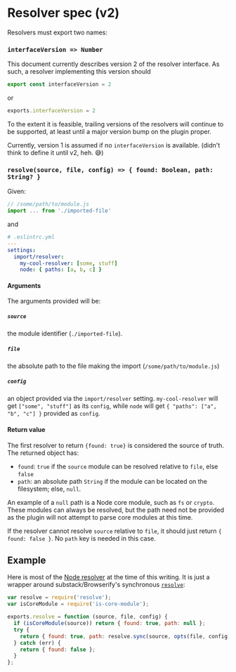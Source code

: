 # Resolver spec (v2)

Resolvers must export two names:

### `interfaceVersion => Number`

This document currently describes version 2 of the resolver interface. As such, a resolver implementing this version should

```js
export const interfaceVersion = 2
```
or
```js
exports.interfaceVersion = 2
```

To the extent it is feasible, trailing versions of the resolvers will continue to be supported, at least until a major version bump on the plugin proper.

Currently, version 1 is assumed if no `interfaceVersion` is available. (didn't think to define it until v2, heh. 😅)

### `resolve(source, file, config) => { found: Boolean, path: String? }`

Given:
```js
// /some/path/to/module.js
import ... from './imported-file'
```

and

```yaml
# .eslintrc.yml
---
settings:
  import/resolver:
    my-cool-resolver: [some, stuff]
    node: { paths: [a, b, c] }
```

#### Arguments

The arguments provided will be:

##### `source`
the module identifier (`./imported-file`).

##### `file`
the absolute path to the file making the import (`/some/path/to/module.js`)

##### `config`

an object provided via the `import/resolver` setting. `my-cool-resolver` will get `["some", "stuff"]` as its `config`, while
  `node` will get `{ "paths": ["a", "b", "c"] }` provided as `config`.

#### Return value

The first resolver to return `{found: true}` is considered the source of truth. The returned object has:

- `found`: `true` if the `source` module can be resolved relative to `file`, else `false`
- `path`: an absolute path `String` if the module can be located on the filesystem; else, `null`.

An example of a `null` path is a Node core module, such as `fs` or `crypto`. These modules can always be resolved, but the path need not be provided as the plugin will not attempt to parse core modules at this time.

If the resolver cannot resolve `source` relative to `file`, it should just return `{ found: false }`. No `path` key is needed in this case.

## Example

Here is most of the [Node resolver] at the time of this writing. It is just a wrapper around substack/Browserify's synchronous [`resolve`]:

```js
var resolve = require('resolve');
var isCoreModule = require('is-core-module');

exports.resolve = function (source, file, config) {
  if (isCoreModule(source)) return { found: true, path: null };
  try {
    return { found: true, path: resolve.sync(source, opts(file, config)) };
  } catch (err) {
    return { found: false };
  }
};
```

[Node resolver]: ./node/index.js
[`resolve`]: https://www.npmjs.com/package/resolve
